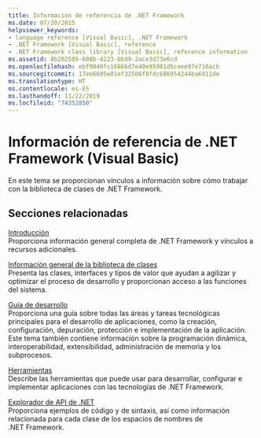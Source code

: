 ```yaml
---
title: Información de referencia de .NET Framework
ms.date: 07/20/2015
helpviewer_keywords:
- language reference [Visual Basic], .NET Framework
- .NET Framework [Visual Basic], reference
- .NET Framework class library [Visual Basic], reference information
ms.assetid: 8b202505-608b-4223-bbd9-2ace3d73e6cd
ms.openlocfilehash: ebf9040fc16666d7e40e95981d5ceee97e716acb
ms.sourcegitcommit: 17ee6605e01ef32506f8fdc686954244ba6911de
ms.translationtype: HT
ms.contentlocale: es-ES
ms.lasthandoff: 11/22/2019
ms.locfileid: "74352850"
---
```

# <a name="net-framework-reference-information-visual-basic"></a>Información de referencia de .NET Framework (Visual Basic)
En este tema se proporcionan vínculos a información sobre cómo trabajar con la biblioteca de clases de .NET Framework.  
  
## <a name="related-sections"></a>Secciones relacionadas  
 [Introducción](../../framework/get-started/index.md)  
 Proporciona información general completa de .NET Framework y vínculos a recursos adicionales.  
  
 [Información general de la biblioteca de clases](../../standard/class-library-overview.md)  
 Presenta las clases, interfaces y tipos de valor que ayudan a agilizar y optimizar el proceso de desarrollo y proporcionan acceso a las funciones del sistema.  
  
 [Guía de desarrollo](../../framework/development-guide.md)  
 Proporciona una guía sobre todas las áreas y tareas tecnológicas principales para el desarrollo de aplicaciones, como la creación, configuración, depuración, protección e implementación de la aplicación. Este tema también contiene información sobre la programación dinámica, interoperabilidad, extensibilidad, administración de memoria y los subprocesos.  
  
 [Herramientas](../../framework/tools/index.md)  
 Describe las herramientas que puede usar para desarrollar, configurar e implementar aplicaciones con las tecnologías de .NET Framework.  
  
 [Explorador de API de .NET](../../../api/index.md)  
 Proporciona ejemplos de código y de sintaxis, así como información relacionada para cada clase de los espacios de nombres de .NET Framework.
